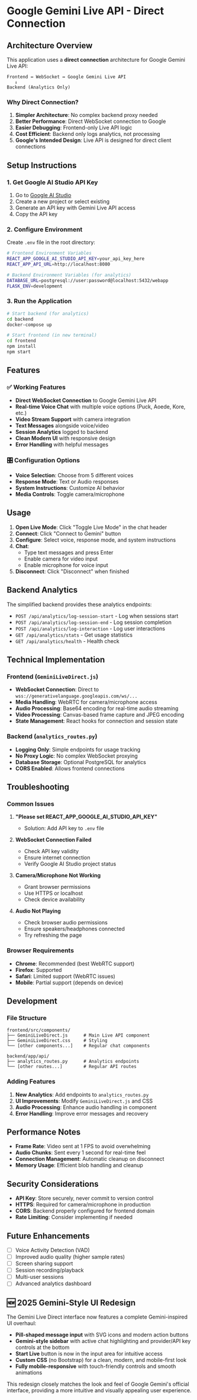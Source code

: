 # Google Gemini Live API - Direct Connection

## Architecture Overview

This application uses a **direct connection** architecture for Google Gemini Live API:

```
Frontend ↔ WebSocket ↔ Google Gemini Live API
   ↓
Backend (Analytics Only)
```

### Why Direct Connection?

1. **Simpler Architecture**: No complex backend proxy needed
2. **Better Performance**: Direct WebSocket connection to Google
3. **Easier Debugging**: Frontend-only Live API logic
4. **Cost Efficient**: Backend only logs analytics, not processing
5. **Google's Intended Design**: Live API is designed for direct client connections

## Setup Instructions

### 1. Get Google AI Studio API Key

1. Go to [Google AI Studio](https://aistudio.google.com/)
2. Create a new project or select existing
3. Generate an API key with Gemini Live API access
4. Copy the API key

### 2. Configure Environment

Create `.env` file in the root directory:

```bash
# Frontend Environment Variables
REACT_APP_GOOGLE_AI_STUDIO_API_KEY=your_api_key_here
REACT_APP_API_URL=http://localhost:8080

# Backend Environment Variables (for analytics)
DATABASE_URL=postgresql://user:password@localhost:5432/webapp
FLASK_ENV=development
```

### 3. Run the Application

```bash
# Start backend (for analytics)
cd backend
docker-compose up

# Start frontend (in new terminal)
cd frontend
npm install
npm start
```

## Features

### ✅ Working Features

- **Direct WebSocket Connection** to Google Gemini Live API
- **Real-time Voice Chat** with multiple voice options (Puck, Aoede, Kore, etc.)
- **Video Stream Support** with camera integration
- **Text Messages** alongside voice/video
- **Session Analytics** logged to backend
- **Clean Modern UI** with responsive design
- **Error Handling** with helpful messages

### 🎛️ Configuration Options

- **Voice Selection**: Choose from 5 different voices
- **Response Mode**: Text or Audio responses
- **System Instructions**: Customize AI behavior
- **Media Controls**: Toggle camera/microphone

## Usage

1. **Open Live Mode**: Click "Toggle Live Mode" in the chat header
2. **Connect**: Click "Connect to Gemini" button
3. **Configure**: Select voice, response mode, and system instructions
4. **Chat**: 
   - Type text messages and press Enter
   - Enable camera for video input
   - Enable microphone for voice input
5. **Disconnect**: Click "Disconnect" when finished

## Backend Analytics

The simplified backend provides these analytics endpoints:

- `POST /api/analytics/log-session-start` - Log when sessions start
- `POST /api/analytics/log-session-end` - Log session completion
- `POST /api/analytics/log-interaction` - Log user interactions
- `GET /api/analytics/stats` - Get usage statistics
- `GET /api/analytics/health` - Health check

## Technical Implementation

### Frontend (`GeminiLiveDirect.js`)

- **WebSocket Connection**: Direct to `wss://generativelanguage.googleapis.com/ws/...`
- **Media Handling**: WebRTC for camera/microphone access
- **Audio Processing**: Base64 encoding for real-time audio streaming
- **Video Processing**: Canvas-based frame capture and JPEG encoding
- **State Management**: React hooks for connection and session state

### Backend (`analytics_routes.py`)

- **Logging Only**: Simple endpoints for usage tracking
- **No Proxy Logic**: No complex WebSocket proxying
- **Database Storage**: Optional PostgreSQL for analytics
- **CORS Enabled**: Allows frontend connections

## Troubleshooting

### Common Issues

1. **"Please set REACT_APP_GOOGLE_AI_STUDIO_API_KEY"**
   - Solution: Add API key to `.env` file

2. **WebSocket Connection Failed**
   - Check API key validity
   - Ensure internet connection
   - Verify Google AI Studio project status

3. **Camera/Microphone Not Working**
   - Grant browser permissions
   - Use HTTPS or localhost
   - Check device availability

4. **Audio Not Playing**
   - Check browser audio permissions
   - Ensure speakers/headphones connected
   - Try refreshing the page

### Browser Requirements

- **Chrome**: Recommended (best WebRTC support)
- **Firefox**: Supported
- **Safari**: Limited support (WebRTC issues)
- **Mobile**: Partial support (depends on device)

## Development

### File Structure

```
frontend/src/components/
├── GeminiLiveDirect.js      # Main Live API component
├── GeminiLiveDirect.css     # Styling
└── [other components...]    # Regular chat components

backend/app/api/
├── analytics_routes.py      # Analytics endpoints
└── [other routes...]        # Regular API routes
```

### Adding Features

1. **New Analytics**: Add endpoints to `analytics_routes.py`
2. **UI Improvements**: Modify `GeminiLiveDirect.js` and CSS
3. **Audio Processing**: Enhance audio handling in component
4. **Error Handling**: Improve error messages and recovery

## Performance Notes

- **Frame Rate**: Video sent at 1 FPS to avoid overwhelming
- **Audio Chunks**: Sent every 1 second for real-time feel
- **Connection Management**: Automatic cleanup on disconnect
- **Memory Usage**: Efficient blob handling and cleanup

## Security Considerations

- **API Key**: Store securely, never commit to version control
- **HTTPS**: Required for camera/microphone in production
- **CORS**: Backend properly configured for frontend domain
- **Rate Limiting**: Consider implementing if needed

## Future Enhancements

- [ ] Voice Activity Detection (VAD)
- [ ] Improved audio quality (higher sample rates)
- [ ] Screen sharing support
- [ ] Session recording/playback
- [ ] Multi-user sessions
- [ ] Advanced analytics dashboard

## 🆕 2025 Gemini-Style UI Redesign

The Gemini Live Direct interface now features a complete Gemini-inspired UI overhaul:
- **Pill-shaped message input** with SVG icons and modern action buttons
- **Gemini-style sidebar** with active chat highlighting and provider/API key controls at the bottom
- **Start Live** button is now in the input area for intuitive access
- **Custom CSS** (no Bootstrap) for a clean, modern, and mobile-first look
- **Fully mobile-responsive** with touch-friendly controls and smooth animations

This redesign closely matches the look and feel of Google Gemini's official interface, providing a more intuitive and visually appealing user experience. 